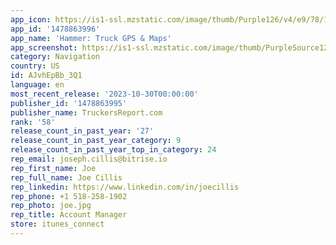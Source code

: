 ```yaml
---
app_icon: https://is1-ssl.mzstatic.com/image/thumb/Purple126/v4/e9/78/10/e978101b-879d-cf0c-75b4-7d5d609a0894/AppIcon-0-0-1x_U007emarketing-0-10-0-sRGB-85-220.png/1024x1024bb.png
app_id: '1478863996'
app_name: 'Hammer: Truck GPS & Maps'
app_screenshot: https://is1-ssl.mzstatic.com/image/thumb/PurpleSource125/v4/9c/7c/a8/9c7ca8ba-65f1-f069-bac9-0d8a35e31e61/597584b1-a970-4eb0-afb6-d8773218524f_1284x2778_iphone_12pro_1.png/1284x2778bb.png
category: Navigation
country: US
id: AJvhEpBb_3Q1
language: en
most_recent_release: '2023-10-30T00:00:00'
publisher_id: '1478863995'
publisher_name: TruckersReport.com
rank: '58'
release_count_in_past_year: '27'
release_count_in_past_year_category: 9
release_count_in_past_year_top_in_category: 24
rep_email: joseph.cillis@bitrise.io
rep_first_name: Joe
rep_full_name: Joe Cillis
rep_linkedin: https://www.linkedin.com/in/joecillis
rep_phone: +1 518-258-1902
rep_photo: joe.jpg
rep_title: Account Manager
store: itunes_connect
---
```

